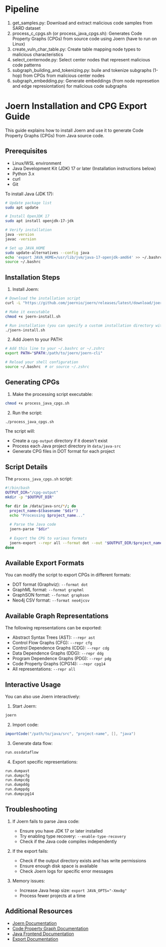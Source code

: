 # Pipeline
 
1. get_samples.py: Download and extract malicious code samples from SARD dataset
2. process_c_cpgs.sh (or process_java_cpgs.sh): Generates Code Property Graphs (CPGs) from source code using Joern (have to run on Linux)
3. create_vuln_char_table.py: Create table mapping node types to malicious characteristics
4. select_centernode.py: Select center nodes that represent malicious code patterns
5. subgraph_building_and_tokenizing.py: buile and tokenize subgraphs (1-hop) from CPGs from malicious center nodes
6. subgraph_embedding.py: Generate embeddings (from node represetion and edge represiontation) for malicious code subgraphs

# Joern Installation and CPG Export Guide

This guide explains how to install Joern and use it to generate Code Property Graphs (CPGs) from Java source code.

## Prerequisites

- Linux/WSL environment
- Java Development Kit (JDK) 17 or later (Installation instructions below)
- Python 3.x
- curl
- Git

To install Java (JDK 17):
```bash
# Update package list
sudo apt update

# Install OpenJDK 17
sudo apt install openjdk-17-jdk

# Verify installation
java -version
javac -version

# Set up JAVA_HOME
sudo update-alternatives --config java
echo 'export JAVA_HOME=/usr/lib/jvm/java-17-openjdk-amd64' >> ~/.bashrc
source ~/.bashrc
```

## Installation Steps

1. Install Joern:
```bash
# Download the installation script
curl -L "https://github.com/joernio/joern/releases/latest/download/joern-install.sh" -o joern-install.sh

# Make it executable
chmod +x joern-install.sh

# Run installation (you can specify a custom installation directory with --install-dir)
./joern-install.sh
```

2. Add Joern to your PATH:
```bash
# Add this line to your ~/.bashrc or ~/.zshrc
export PATH="$PATH:/path/to/joern/joern-cli"

# Reload your shell configuration
source ~/.bashrc  # or source ~/.zshrc
```

## Generating CPGs

1. Make the processing script executable:
```bash
chmod +x process_java_cpgs.sh
```

2. Run the script:
```bash
./process_java_cpgs.sh
```

The script will:
- Create a `cpg-output` directory if it doesn't exist
- Process each Java project directory in `data/java-src`
- Generate CPG files in DOT format for each project

## Script Details

The `process_java_cpgs.sh` script:
```bash
#!/bin/bash
OUTPUT_DIR="/cpg-output"
mkdir -p "$OUTPUT_DIR"

for dir in /data/java-src/*/; do
  project_name=$(basename "$dir")
  echo "Processing $project_name..."
  
  # Parse the Java code
  joern-parse "$dir"
  
  # Export the CPG to various formats
  joern-export --repr all --format dot --out "$OUTPUT_DIR/$project_name"
done
```

## Available Export Formats

You can modify the script to export CPGs in different formats:

- DOT format (Graphviz): `--format dot`
- GraphML format: `--format graphml`
- GraphSON format: `--format graphson`
- Neo4j CSV format: `--format neo4jcsv`

## Available Graph Representations

The following representations can be exported:

- Abstract Syntax Trees (AST): `--repr ast`
- Control Flow Graphs (CFG): `--repr cfg`
- Control Dependence Graphs (CDG): `--repr cdg`
- Data Dependence Graphs (DDG): `--repr ddg`
- Program Dependence Graphs (PDG): `--repr pdg`
- Code Property Graphs (CPG14): `--repr cpg14`
- All representations: `--repr all`

## Interactive Usage

You can also use Joern interactively:

1. Start Joern:
```bash
joern
```

2. Import code:
```scala
importCode("/path/to/java/src", "project-name", [], "java")
```

3. Generate data flow:
```scala
run.ossdataflow
```

4. Export specific representations:
```scala
run.dumpast
run.dumpcfg
run.dumpcdg
run.dumpddg
run.dumppdg
run.dumpcpg14
```

## Troubleshooting

1. If Joern fails to parse Java code:
   - Ensure you have JDK 17 or later installed
   - Try enabling type recovery: `--enable-type-recovery`
   - Check if the Java code compiles independently

2. If the export fails:
   - Check if the output directory exists and has write permissions
   - Ensure enough disk space is available
   - Check Joern logs for specific error messages

3. Memory issues:
   - Increase Java heap size: `export JAVA_OPTS="-Xmx8g"`
   - Process fewer projects at a time

## Additional Resources

- [Joern Documentation](https://docs.joern.io)
- [Code Property Graph Documentation](https://docs.joern.io/code-property-graph)
- [Java Frontend Documentation](https://docs.joern.io/frontends/java)
- [Export Documentation](https://docs.joern.io/export)